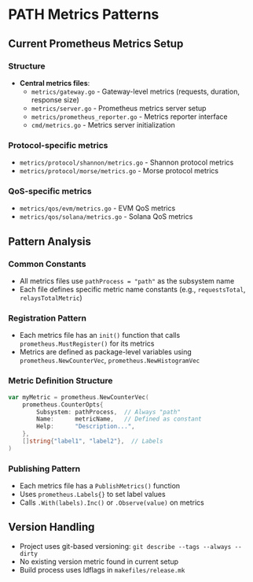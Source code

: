 # PATH Metrics Patterns

## Current Prometheus Metrics Setup

### Structure
- **Central metrics files**:
  - `metrics/gateway.go` - Gateway-level metrics (requests, duration, response size)
  - `metrics/server.go` - Prometheus metrics server setup
  - `metrics/prometheus_reporter.go` - Metrics reporter interface
  - `cmd/metrics.go` - Metrics server initialization

### Protocol-specific metrics
- `metrics/protocol/shannon/metrics.go` - Shannon protocol metrics
- `metrics/protocol/morse/metrics.go` - Morse protocol metrics

### QoS-specific metrics
- `metrics/qos/evm/metrics.go` - EVM QoS metrics
- `metrics/qos/solana/metrics.go` - Solana QoS metrics

## Pattern Analysis

### Common Constants
- All metrics files use `pathProcess = "path"` as the subsystem name
- Each file defines specific metric name constants (e.g., `requestsTotal`, `relaysTotalMetric`)

### Registration Pattern
- Each metrics file has an `init()` function that calls `prometheus.MustRegister()` for its metrics
- Metrics are defined as package-level variables using `prometheus.NewCounterVec`, `prometheus.NewHistogramVec`

### Metric Definition Structure
```go
var myMetric = prometheus.NewCounterVec(
    prometheus.CounterOpts{
        Subsystem: pathProcess,  // Always "path"
        Name:      metricName,   // Defined as constant
        Help:      "Description...",
    },
    []string{"label1", "label2"},  // Labels
)
```

### Publishing Pattern
- Each metrics file has a `PublishMetrics()` function
- Uses `prometheus.Labels{}` to set label values
- Calls `.With(labels).Inc()` or `.Observe(value)` on metrics

## Version Handling
- Project uses git-based versioning: `git describe --tags --always --dirty`
- No existing version metric found in current setup
- Build process uses ldflags in `makefiles/release.mk`